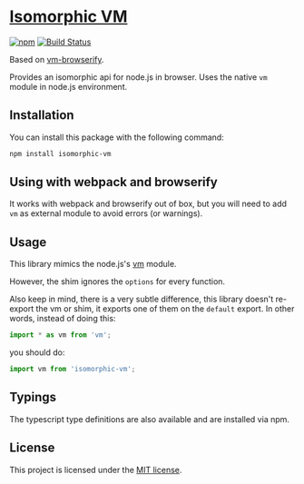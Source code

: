# [Isomorphic VM](https://github.com/alitaheri/isomorphic-vm)
[![npm](https://badge.fury.io/js/isomorphic-vm.svg)](https://badge.fury.io/js/isomorphic-vm)
[![Build Status](https://travis-ci.org/alitaheri/isomorphic-vm.svg?branch=master)](https://travis-ci.org/alitaheri/isomorphic-vm)

Based on [vm-browserify](https://github.com/substack/vm-browserify).

Provides an isomorphic api for node.js in browser. Uses the native `vm`
module in node.js environment.

## Installation

You can install this package with the following command:

```sh
npm install isomorphic-vm
```

## Using with webpack and browserify

It works with webpack and browserify out of box, but you will need to add `vm`
as external module to avoid errors (or warnings).

## Usage

This library mimics the node.js's [vm](https://nodejs.org/api/vm.html) module.

However, the shim ignores the `options` for every function.

Also keep in mind, there is a very subtle difference, this library doesn't
re-export the vm or shim, it exports one of them on the `default` export.
In other words, instead of doing this:

```js
import * as vm from 'vm';
```

you should do:

```js
import vm from 'isomorphic-vm';
```

## Typings

The typescript type definitions are also available and are installed via npm.

## License
This project is licensed under the [MIT license](https://github.com/alitaheri/isomorphic-vm/blob/master/LICENSE).
